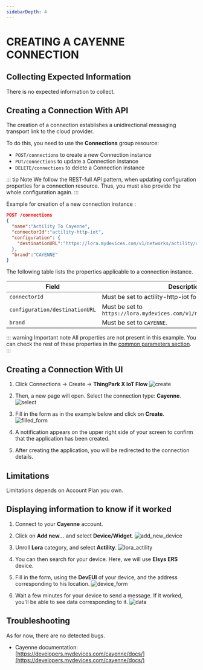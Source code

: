 ```yaml
---
sidebarDepth: 4
---
```


# CREATING A CAYENNE CONNECTION

## Collecting Expected Information

There is no expected information to collect.

## Creating a Connection With API

The creation of a connection establishes a unidirectional messaging transport link to the cloud provider.

To do this, you need to use the **Connections** group resource:
*	`POST/connections` to create a new Connection instance
*	`PUT/connections` to update a Connection instance
*	`DELETE/connections` to delete a Connection instance

::: tip Note
We follow the REST-full API pattern, when updating configuration properties for a connection resource. Thus, you must also provide the whole configuration again.
:::

Example for creation of a new connection instance :

```json
POST /connections
{
  "name":"Actility To Cayenne",
  "connectorId":"actility-http-iot",
  "configuration": {
    "destinationURL":"https://lora.mydevices.com/v1/networks/actility/uplink"
  },
  "brand":"CAYENNE"
}
```

The following table lists the properties applicable to a connection instance.

| Field | Description |
| ------ | ----------- |
| ```connectorId``` | Must be set to actility-http-iot for Cayenne platform. |
| ```configuration/destinationURL``` | Must be set to ``https://lora.mydevices.com/v1/networks/actility/uplink`` |
| ```brand``` | Must be set to ```CAYENNE```. |

::: warning Important note
All properties are not present in this example. You can check the rest of these properties in the [common parameters section](../../Getting_Started/Setting_Up_A_Connection_instance/About_connections.html#common-parameters).
:::

## Creating a Connection With UI

1. Click Connections -> Create -> **ThingPark X IoT Flow**
![create](images/create.png)

2. Then, a new page will open. Select the connection type: **Cayenne**.
![select](images/select.png)

3. Fill in the form as in the example below and click on **Create**.
![filled_form](images/filled_form.png)

4. A notification appears on the upper right side of your screen to confirm that the application has been created.

5. After creating the application, you will be redirected to the connection details.

## Limitations

Limitations depends on Account Plan you own.

## Displaying information to know if it worked

1. Connect to your **Cayenne** account.

2. Click on **Add new...** and select **Device/Widget**.
![add_new_device](images/add_new_device.png)

3. Unroll **Lora** category, and select **Actility**.
![lora_actility](images/lora_actility.png)

4. You can then search for your device. Here, we will use **Elsys ERS** device.

5. Fill in the form, using the **DevEUI** of your device, and the address corresponding to his location.
![device_form](images/device_form.png)

6. Wait a few minutes for your device to send a message. If it worked, you'll be able to see data corresponding to it.
![data](images/data.png)


## Troubleshooting

As for now, there are no detected bugs.

* Cayenne documentation: [https://developers.mydevices.com/cayenne/docs/](https://developers.mydevices.com/cayenne/docs/)
